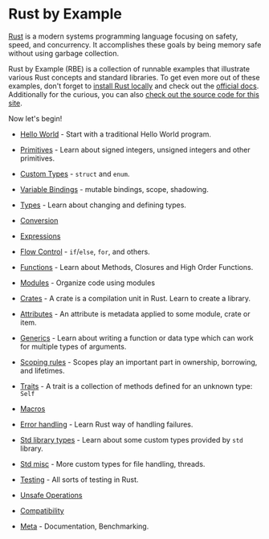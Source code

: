 # Rust by Example

[Rust][rust] is a modern systems programming language focusing on safety, speed,
and concurrency. It accomplishes these goals by being memory safe without using 
garbage collection.

Rust by Example (RBE) is a collection of runnable examples that illustrate various Rust
concepts and standard libraries. To get even more out of these examples, don't forget
to [install Rust locally][install] and check out the [official docs][std]. 
Additionally for the curious, you can also [check out the source code for this site][home].

Now let's begin!

- [Hello World](hello.html) - Start with a traditional Hello World program.

- [Primitives](primitives.html) - Learn about signed integers, unsigned integers and other primitives.

- [Custom Types](custom_types.html) - `struct` and `enum`.

- [Variable Bindings](variable_bindings.html) - mutable bindings, scope, shadowing.

- [Types](types.html) - Learn about changing and defining types.

- [Conversion](conversion.html)

- [Expressions](expression.html)

- [Flow Control](flow_control.html) - `if`/`else`, `for`, and others.

- [Functions](fn.html) - Learn about Methods, Closures and High Order Functions.

- [Modules](mod.html) - Organize code using modules

- [Crates](crates.html) - A crate is a compilation unit in Rust. Learn to create a library.

- [Attributes](attribute.html) - An attribute is metadata applied to some module, crate or item.

- [Generics](generics.html) - Learn about writing a function or data type which can work for multiple types of arguments.

- [Scoping rules](scope.html) - Scopes play an important part in ownership, borrowing, and lifetimes.

- [Traits](trait.html) - A trait is a collection of methods defined for an unknown type: `Self`

- [Macros](macros.html)

- [Error handling](error.html) - Learn Rust way of handling failures.

- [Std library types](std.html) - Learn about some custom types provided by `std` library.

- [Std misc](std_misc.html) - More custom types for file handling, threads.

- [Testing](testing.html) - All sorts of testing in Rust.

- [Unsafe Operations](unsafe.html)

- [Compatibility](compatibility.html)

- [Meta](meta.html) - Documentation, Benchmarking.


[rust]: https://www.rust-lang.org/
[install]: https://www.rust-lang.org/install.html
[std]: https://doc.rust-lang.org/std/
[home]: https://github.com/rust-lang/rust-by-example
